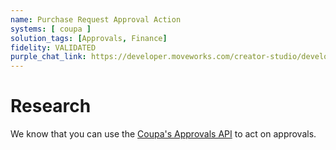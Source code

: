 ```yaml
---
name: Purchase Request Approval Action
systems: [ coupa ]
solution_tags: [Approvals, Finance]
fidelity: VALIDATED
purple_chat_link: https://developer.moveworks.com/creator-studio/developer-tools/purple-chat-builder?workspace={"title"%3A"My+Workspace"%2C"botSettings"%3A{}%2C"mocks"%3A[{"id"%3A3423%2C"title"%3A"Mock+1"%2C"transcript"%3A{"settings"%3A{"colorStyle"%3A"LIGHT"%2C"startTime"%3A"11%3A43+AM"%2C"defaultPerson"%3A"GWEN"%2C"editable"%3Atrue}%2C"messages"%3A[{"from"%3A"USER"%2C"text"%3A"<p>Do+I+have+any+approvals+in+Coupa%3F<br><%2Fp>"}%2C{"from"%3A"BOT"%2C"text"%3A"<p>You+have+one+open+approval%3A<br><%2Fp>"%2C"cards"%3A[{"title"%3A"<p><b>Purchase+Request%3A+%23853<%2Fb><br><%2Fp>"%2C"text"%3A"<p><b>Amount<%2Fb>%3A+%24983.93<br><b>Description<%2Fb>%3A+New+A%2FV+Equipment<br><b>Vendor<%2Fb>%3A+BestBuy<br><b>Business+Justification<%2Fb>%3A+The+A%2FV+Equipment+in+Conference+Room+B+has+stopped+working.+The+internals+are+fried.+Purchasing+a+replacement.<%2Fp>"}%2C{"buttons"%3A[{"style"%3A"PRIMARY"%2C"text"%3A"Yes"}%2C{"text"%3A"Get+Help"}%2C{"text"%3A"Cancel"}]}]}]}}]}
---
```


# Research

We know that you can use the [Coupa's Approvals API](https://compass.coupa.com/en-us/products/product-documentation/integration-technical-documentation/the-coupa-core-api/resources/transactional-resources/approvals-api-(approvals)) to act on approvals.

